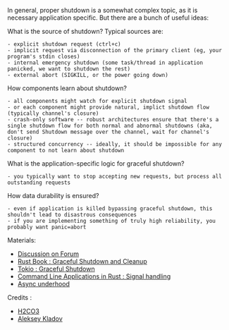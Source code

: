 
In general, proper shutdown is a somewhat complex topic, as it is necessary application specific. But there are a bunch of useful ideas:

What is the source of shutdown? Typical sources are:

    - explicit shutdown request (ctrl+c)
    - implicit request via disconnection of the primary client (eg, your program's stdin closes)
    - internal emergency shutdown (some task/thread in application panicked, we want to shutdown the rest)
    - external abort (SIGKILL, or the power going down)

How components learn about shutdown?

    - all components might watch for explicit shutdown signal
    - or each component might provide natural, implict shutdown flow (typically channel's closure)
    - crash-only software -- robust architectures ensure that there's a single shutdown flow for both normal and abnormal shutdowns (aka, don't send Shutdown message over the channel, wait for channel's closure)
    - structured concurrency -- ideally, it should be impossible for any component to not learn about shutdown

What is the application-specific logic for graceful shutdown?

    - you typically want to stop accepting new requests, but process all outstanding requests

How data durability is ensured?

    - even if application is killed bypassing graceful shutdown, this shouldn't lead to disastrous consequences
    - if you are implementing something of truly high reliability, you probably want panic=abort

Materials:
- [Discussion on Forum](https://users.rust-lang.org/t/shuting-down-gracefully/)
- [Rust Book : Graceful Shutdown and Cleanup](https://doc.rust-lang.org/book/ch20-03-graceful-shutdown-and-cleanup.html#graceful-shutdown-and-cleanup)
- [Tokio : Graceful Shutdown](https://tokio.rs/tokio/topics/shutdown)
- [Command Line Applications in Rust : Signal handling](https://rust-cli.github.io/book/in-depth/signals.html)
- [Async underhood](https://rustacean-station.org/episode/046-alice-ryhl/)

Credits :
- [H2CO3](https://users.rust-lang.org/u/h2co3)
- [Aleksey Kladov](https://users.rust-lang.org/u/matklad)
